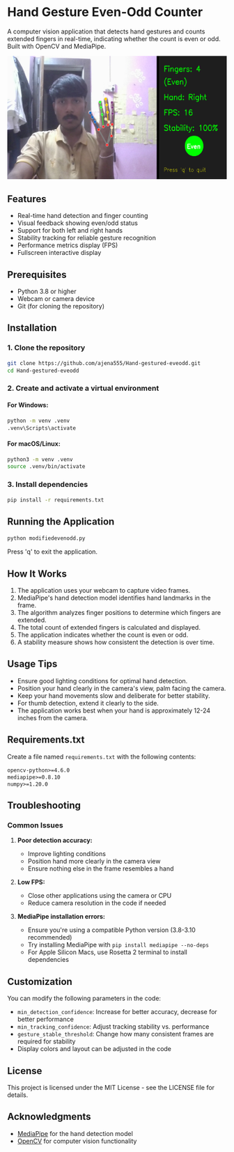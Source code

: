 # Hand Gesture Even-Odd Counter

A computer vision application that detects hand gestures and counts extended fingers in real-time, indicating whether the count is even or odd. Built with OpenCV and MediaPipe.

![Hand Gesture Counter Demo](screenshot.png)

## Features

- Real-time hand detection and finger counting
- Visual feedback showing even/odd status
- Support for both left and right hands
- Stability tracking for reliable gesture recognition
- Performance metrics display (FPS)
- Fullscreen interactive display

## Prerequisites

- Python 3.8 or higher
- Webcam or camera device
- Git (for cloning the repository)

## Installation

### 1. Clone the repository

```bash
git clone https://github.com/ajena555/Hand-gestured-eveodd.git
cd Hand-gestured-eveodd
```

### 2. Create and activate a virtual environment

#### For Windows:
```bash
python -m venv .venv
.venv\Scripts\activate
```

#### For macOS/Linux:
```bash
python3 -m venv .venv
source .venv/bin/activate
```

### 3. Install dependencies

```bash
pip install -r requirements.txt
```

## Running the Application

```bash
python modifiedevenodd.py
```

Press 'q' to exit the application.

## How It Works

1. The application uses your webcam to capture video frames.
2. MediaPipe's hand detection model identifies hand landmarks in the frame.
3. The algorithm analyzes finger positions to determine which fingers are extended.
4. The total count of extended fingers is calculated and displayed.
5. The application indicates whether the count is even or odd.
6. A stability measure shows how consistent the detection is over time.

## Usage Tips

- Ensure good lighting conditions for optimal hand detection.
- Position your hand clearly in the camera's view, palm facing the camera.
- Keep your hand movements slow and deliberate for better stability.
- For thumb detection, extend it clearly to the side.
- The application works best when your hand is approximately 12-24 inches from the camera.

## Requirements.txt

Create a file named `requirements.txt` with the following contents:

```
opencv-python>=4.6.0
mediapipe>=0.8.10
numpy>=1.20.0
```

## Troubleshooting

### Common Issues

1. **Poor detection accuracy:**
   - Improve lighting conditions
   - Position hand more clearly in the camera view
   - Ensure nothing else in the frame resembles a hand

2. **Low FPS:**
   - Close other applications using the camera or CPU
   - Reduce camera resolution in the code if needed

3. **MediaPipe installation errors:**
   - Ensure you're using a compatible Python version (3.8-3.10 recommended)
   - Try installing MediaPipe with `pip install mediapipe --no-deps`
   - For Apple Silicon Macs, use Rosetta 2 terminal to install dependencies

## Customization

You can modify the following parameters in the code:

- `min_detection_confidence`: Increase for better accuracy, decrease for better performance
- `min_tracking_confidence`: Adjust tracking stability vs. performance
- `gesture_stable_threshold`: Change how many consistent frames are required for stability
- Display colors and layout can be adjusted in the code

## License

This project is licensed under the MIT License - see the LICENSE file for details.

## Acknowledgments

- [MediaPipe](https://mediapipe.dev/) for the hand detection model
- [OpenCV](https://opencv.org/) for computer vision functionality
